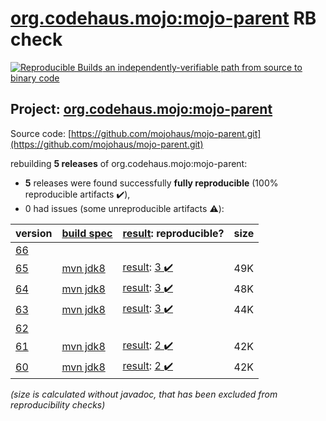 [org.codehaus.mojo:mojo-parent](https://search.maven.org/artifact/org.codehaus.mojo/mojo-parent/) RB check
=======

[![Reproducible Builds](https://reproducible-builds.org/images/logos/rb.svg) an independently-verifiable path from source to binary code](https://reproducible-builds.org/)

## Project: [org.codehaus.mojo:mojo-parent](https://search.maven.org/artifact/org.codehaus.mojo/mojo-parent/)

Source code: [https://github.com/mojohaus/mojo-parent.git](https://github.com/mojohaus/mojo-parent.git)

rebuilding **5 releases** of org.codehaus.mojo:mojo-parent:
- **5** releases were found successfully **fully reproducible** (100% reproducible artifacts :heavy_check_mark:),
- 0 had issues (some unreproducible artifacts :warning:):

| version | [build spec](/BUILDSPEC.md) | [result](https://reproducible-builds.org/docs/jvm/): reproducible? | size |
| -- | --------- | ------ | -- |
| [66](https://search.maven.org/artifact/org.codehaus.mojo/mojo-parent/66/pom) | | | |
| [65](https://search.maven.org/artifact/org.codehaus.mojo/mojo-parent/65/pom) | [mvn jdk8](mojo-parent-65.buildspec) | [result](mojo-parent-65.buildinfo): [3 :heavy_check_mark: ](mojo-parent-65.buildcompare) | 49K |
| [64](https://search.maven.org/artifact/org.codehaus.mojo/mojo-parent/64/pom) | [mvn jdk8](mojo-parent-64.buildspec) | [result](mojo-parent-64.buildinfo): [3 :heavy_check_mark: ](mojo-parent-64.buildcompare) | 48K |
| [63](https://search.maven.org/artifact/org.codehaus.mojo/mojo-parent/63/pom) | [mvn jdk8](mojo-parent-63.buildspec) | [result](mojo-parent-63.buildinfo): [3 :heavy_check_mark: ](mojo-parent-63.buildcompare) | 44K |
| [62](https://search.maven.org/artifact/org.codehaus.mojo/mojo-parent/62/pom) | | | |
| [61](https://search.maven.org/artifact/org.codehaus.mojo/mojo-parent/61/pom) | [mvn jdk8](mojo-parent-61.buildspec) | [result](mojo-parent-61.buildinfo): [2 :heavy_check_mark: ](mojo-parent-61.buildcompare) | 42K |
| [60](https://search.maven.org/artifact/org.codehaus.mojo/mojo-parent/60/pom) | [mvn jdk8](mojo-parent-60.buildspec) | [result](mojo-parent-60.buildinfo): [2 :heavy_check_mark: ](mojo-parent-60.buildcompare) | 42K |

<i>(size is calculated without javadoc, that has been excluded from reproducibility checks)</i>
